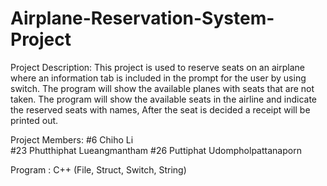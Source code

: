 # Airplane-Reservation-System-Project

Project Description:
This project is used to reserve seats on an airplane where an information tab is included in the prompt for the user by using switch. The program will show the available planes with seats that are not taken. The program will show the available seats in the airline and indicate the reserved seats with names, After the seat is decided a receipt will be printed out. 

Project Members:
#6  Chiho Li <br />
#23 Phutthiphat Lueangmantham 
#26 Puttiphat Udompholpattanaporn 

Program : C++ (File, Struct, Switch, String)
